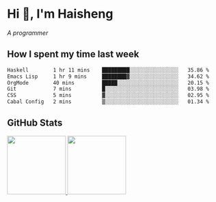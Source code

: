 
# Hi 👋, I'm Haisheng

*A programmer*

<!---
## What I'm reading

[Reading list](https://freizl.github.io/info/books.html)
-->

## How I spent my time last week

<!--START_SECTION:waka-->

```txt
Haskell        1 hr 11 mins    █████████░░░░░░░░░░░░░░░░   35.86 %
Emacs Lisp     1 hr 9 mins     ████████▓░░░░░░░░░░░░░░░░   34.62 %
OrgMode        40 mins         █████░░░░░░░░░░░░░░░░░░░░   20.15 %
Git            7 mins          █░░░░░░░░░░░░░░░░░░░░░░░░   03.98 %
CSS            5 mins          ▓░░░░░░░░░░░░░░░░░░░░░░░░   02.95 %
Cabal Config   2 mins          ▒░░░░░░░░░░░░░░░░░░░░░░░░   01.34 %
```

<!--END_SECTION:waka-->

## GitHub Stats

<a href="https://github.com/hw202207">
  <img height="137px" src="https://github-readme-stats.vercel.app/api?username=freizl&hide_title=false&hide_border=true&show_icons=true&include_all_commits=true&count_private=true&line_height=21&theme=" />
  <img height="137px" src="https://github-readme-stats.vercel.app/api/top-langs/?username=freizl&hide_title=true&hide_border=true&layout=compact&langs_count=6&theme=" />
</a>
